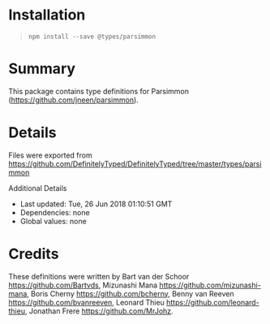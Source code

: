 # Installation
> `npm install --save @types/parsimmon`

# Summary
This package contains type definitions for Parsimmon (https://github.com/jneen/parsimmon).

# Details
Files were exported from https://github.com/DefinitelyTyped/DefinitelyTyped/tree/master/types/parsimmon

Additional Details
 * Last updated: Tue, 26 Jun 2018 01:10:51 GMT
 * Dependencies: none
 * Global values: none

# Credits
These definitions were written by Bart van der Schoor <https://github.com/Bartvds>, Mizunashi Mana <https://github.com/mizunashi-mana>, Boris Cherny <https://github.com/bcherny>, Benny van Reeven <https://github.com/bvanreeven>, Leonard Thieu <https://github.com/leonard-thieu>, Jonathan Frere <https://github.com/MrJohz>.
